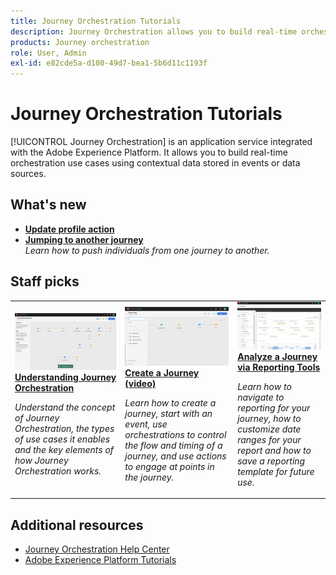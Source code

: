 ```yaml
---
title: Journey Orchestration Tutorials
description: Journey Orchestration allows you to build real-time orchestration use cases using contextual data stored in events or data sources
products: Journey orchestration
role: User, Admin
exl-id: e82cde5a-d100-49d7-bea1-5b6d11c1193f
---
```

# Journey Orchestration Tutorials

[!UICONTROL Journey Orchestration] is an application service integrated with the Adobe Experience Platform. It allows you to build real-time orchestration use cases using contextual data stored in events or data sources.

## What's new

* **[Update profile action](/help/building-a-journey/update-profile-action.md)**
* **[Jumping to another journey](/help/building-a-journey/jumping-to-another-journey.md)**
    <br>
    *Learn how to push individuals from one journey to another.*

## Staff picks

<table>
<tr>
  <td>
    <a href="./understanding-journey-orchestration.md">
      <img alt="Understanding Journey Orchestration" src="./assets/journey-orchestration-example.png"/>
    </a>
    <div>
      <a href="./understanding-journey-orchestration.md">
    <strong>Understanding Journey Orchestration</strong>
    </a>
    </div>
    <p>
    <em>Understand the concept of Journey Orchestration, the types of use cases it enables and the key elements of how Journey Orchestration works.</em>
    <p>
  </td>
  <td>
    <a href="./building-a-journey/creating-a-journey.md">
        <img alt="Create a Journey (video)" src="./assets/journey34.png"/>
    </a>
    <div>
      <a href="./building-a-journey/creating-a-journey.md">
    <strong>Create a Journey (video)</strong>
    </a>
    </div>
    <p>
    <em>Learn how to create a journey, start with an event, use  orchestrations to control the flow and timing of a journey, and use actions to engage at points in the journey.</em>
    <p>
  </td>
  <td>
   <a href="./analyze-a-journey-via-reporting-tools.md">
      <img alt="Analyze a Journey via Reporting Tools" src="./assets/dynamic_report_journey_8.png" />
    </a>
    <div>
      <a href="./analyze-a-journey-via-reporting-tools.md">
    <strong>Analyze a Journey via Reporting Tools</strong>
    </a>
    </div>
    <p>
    <em>Learn how to navigate to reporting for your journey, how to customize date ranges for your report and how to save a reporting template for future use. </em>
    <p>
  </td>
</tr>
</table>

## Additional resources

* [Journey Orchestration Help Center](https://experienceleague.adobe.com/docs/journeys/using/journey-orchestration-home.html?lang=en)
* [Adobe Experience Platform Tutorials](https://experienceleague.adobe.com/docs/platform-learn/tutorials/overview.html?lang=en)
